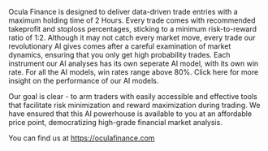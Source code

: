 Ocula Finance is designed to deliver data-driven trade entries with a maximum holding time of 2 Hours. Every trade comes with recommended takeprofit and stoploss percentages, sticking to a minimum risk-to-reward ratio of 1:2. Although it may not catch every market move, every trade our revolutionary AI gives comes after a careful examination of market dynamics, ensuring that you only get high probability trades. Each instrument our AI analyses has its own seperate AI model, with its own win rate. For all the AI models, win rates range above 80%. Click here for more insight on the performance of our AI models.

Our goal is clear - to arm traders with easily accessible and effective tools that facilitate risk minimization and reward maximization during trading. We have ensured that this AI powerhouse is available to you at an affordable price point, democratizing high-grade financial market analysis.

You can find us at https://oculafinance.com
